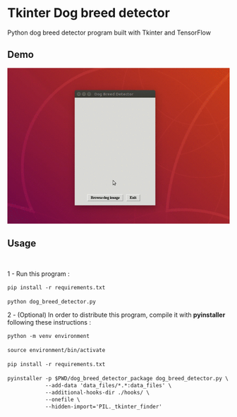 # Tkinter Dog breed detector

Python dog breed detector program built with Tkinter and TensorFlow

## Demo

![](img/demo/dog_breed_detector_tkinter.gif)

## Usage
<br>

1 - Run this program :

```
pip install -r requirements.txt

python dog_breed_detector.py

```

2 - (Optional) In order to distribute this program, compile it with **pyinstaller** following these instructions :

```
python -m venv environment

source environment/bin/activate

pip install -r requirements.txt

pyinstaller -p $PWD/dog_breed_detector_package dog_breed_detector.py \
            --add-data 'data_files/*.*:data_files' \
            --additional-hooks-dir ./hooks/ \
            --onefile \
            --hidden-import='PIL._tkinter_finder'
```
